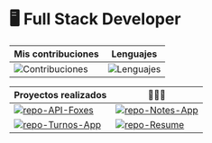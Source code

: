 # 🖥 Full Stack Developer

[repo-API-Foxes]: https://github-readme-stats.vercel.app/api/pin/?username=romeramatias&repo=project-ApiFoxes&theme=radical
[repo-Notes-App]: https://github-readme-stats.vercel.app/api/pin/?username=romeramatias&repo=project-NotasApp&theme=radical
[repo-Turnos-App]: https://github-readme-stats.vercel.app/api/pin/?username=romeramatias&repo=ort-1-2-pnt1-mvc-CentroDeTurnos&theme=radical
[repo-Resume]: https://github-readme-stats.vercel.app/api/pin/?username=romeramatias&repo=romeramatias.github.io&theme=radical
[Contribuciones]: https://github-readme-stats.vercel.app/api?username=romeramatias&theme=radical&show_icons=true&hide_border=true&count_private=true
[Lenguajes]: https://github-readme-stats.vercel.app/api/top-langs/?username=romeramatias&theme=radical&hide=&langs_count=20&layout=compact&exclude_repo=ort-1-2-pnt1-mvc-CentroDeTurnos
[Lenguajes2]: https://github-readme-stats.vercel.app/api/top-langs/?username=romeramatias&theme=radical&hide=java,javascript,html,scss,vue&langs_count=20&exclude_repo=ort-1-2-pnt1-mvc-CentroDeTurnos,ort-1-2-bd1,ort-2-1-bd2

[Link-API-Foxes]: https://github.com/romeramatias/project-ApiFoxes
[Link-Notes-App]: https://github.com/romeramatias/project-NotasApp
[Link-Turnos-App]: https://github.com/romeramatias/ort-1-2-pnt1-mvc-CentroDeTurnos
[Link-Resume]: https://github.com/romeramatias/romeramatias.github.io


| Mis contribuciones | Lenguajes
| ----------- | -----------
| ![Contribuciones] | ![Lenguajes]|

| Proyectos realizados | 👨🏼‍💻 |
| ----------- | ----------- |
| [![repo-API-Foxes]][Link-API-Foxes] | [![repo-Notes-App]][Link-Notes-APP] |  
| [![repo-Turnos-App]][Link-Turnos-App] | [![repo-Resume]][Link-Resume] |
